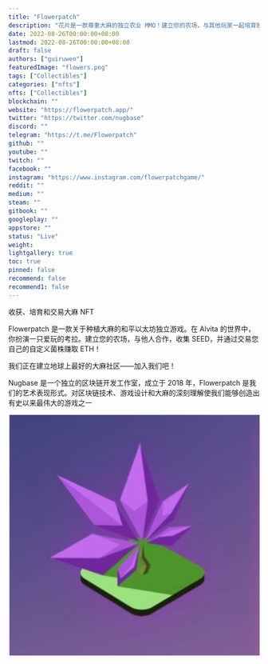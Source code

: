 ```yaml
---
title: "Flowerpatch"
description: "花片是一款尊重大麻的独立农业 MMO！建立你的农场，与其他玩家一起培育独特的 NFT，享受广阔的游戏世界"
date: 2022-08-26T00:00:00+08:00
lastmod: 2022-08-26T00:00:00+08:00
draft: false
authors: ["guiruwen"]
featuredImage: "flowers.png"
tags: ["Collectibles"]
categories: ["nfts"]
nfts: ["Collectibles"]
blockchain: ""
website: "https://flowerpatch.app/"
twitter: "https://twitter.com/nugbase"
discord: ""
telegram: "https://t.me/Flowerpatch"
github: ""
youtube: ""
twitch: ""
facebook: ""
instagram: "https://www.instagram.com/flowerpatchgame/"
reddit: ""
medium: ""
steam: ""
gitbook: ""
googleplay: ""
appstore: ""
status: "Live"
weight: 
lightgallery: true
toc: true
pinned: false
recommend: false
recommend1: false
---
```

收获、培育和交易大麻 NFT

Flowerpatch 是一款关于种植大麻的和平以太坊独立游戏。在 Alvita 的世界中，你扮演一只爱玩的考拉。建立您的农场，与他人合作，收集 SEED，并通过交易您自己的自定义菌株赚取 ETH！

我们正在建立地球上最好的大麻社区——加入我们吧！

Nugbase 是一个独立的区块链开发工作室，成立于 2018 年，Flowerpatch 是我们的艺术表现形式。对区块链技术、游戏设计和大麻的深刻理解使我们能够创造出有史以来最伟大的游戏之一

![nft](01.png)